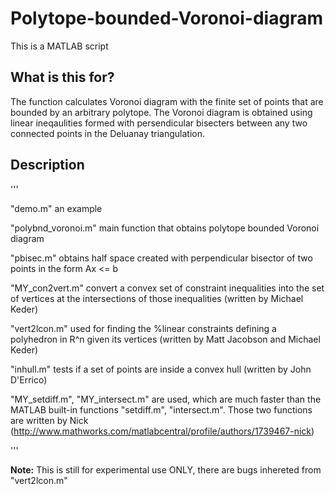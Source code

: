 # Polytope-bounded-Voronoi-diagram
This is a MATLAB script

## What is this for?
The function calculates Voronoi diagram with the finite set of points that are bounded by an arbitrary polytope. The Voronoi diagram is obtained using linear ineqaulities formed with persendicular bisecters between any two connected points in the Deluanay triangulation.

## Description
'''

"demo.m"	an example

"polybnd_voronoi.m"	main function that obtains polytope bounded Voronoi diagram 

"pbisec.m"	obtains half space created with perpendicular bisector of two points in the form Ax <= b

"MY_con2vert.m"	convert a convex set of constraint inequalities into the set of vertices at the intersections of those inequalities (written by Michael Keder)

"vert2lcon.m"	used for finding the %linear constraints defining a polyhedron in R^n given its vertices (written by Matt Jacobson and Michael Keder)

"inhull.m"	tests if a set of points are inside a convex hull (written by John D'Errico)

"MY_setdiff.m", "MY_intersect.m"	are used, which are much faster than the MATLAB built-in functions "setdiff.m", "intersect.m". Those two functions are written by Nick (http://www.mathworks.com/matlabcentral/profile/authors/1739467-nick)

'''

**Note:** This is still for experimental use ONLY, there are bugs inhereted from "vert2lcon.m"
